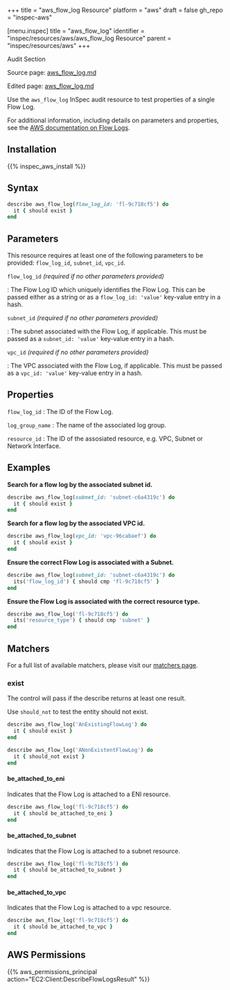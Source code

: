 +++
title = "aws_flow_log Resource"
platform = "aws"
draft = false
gh_repo = "inspec-aws"

[menu.inspec]
title = "aws_flow_log"
identifier = "inspec/resources/aws/aws_flow_log Resource"
parent = "inspec/resources/aws"
+++

<div class="admonition-note">
<p class="admonition-note-title">Audit Section</p>
<div class="admonition-note-text">
<p>Source page: <a href="https://github.com/inspec/inspec-aws/blob/main/docs/resources/aws_flow_log.md">aws_flow_log.md</a></p>
<p>Edited page: <a href="https://github.com/ianmadd/inspec-aws/blob/im/hugo/docs-chef-io/content/inspec/resources/aws_flow_log.md">aws_flow_log.md</a></p>
</div>
</div>



Use the `aws_flow_log` InSpec audit resource to test properties of a single Flow Log.

For additional information, including details on parameters and properties, see the [AWS documentation on Flow Logs](https://docs.aws.amazon.com/vpc/latest/userguide/flow-logs.html).

## Installation

{{% inspec_aws_install %}}

## Syntax

```ruby
describe aws_flow_log(flow_log_id: 'fl-9c718cf5') do
  it { should exist }
end
```

## Parameters

This resource requires at least one of the following parameters to be provided: `flow_log_id`, `subnet_id`, `vpc_id`.

`flow_log_id` _(required if no other parameters provided)_

: The Flow Log ID which uniquely identifies the Flow Log. 
  This can be passed either as a string or as a `flow_log_id: 'value'` key-value entry in a hash.

`subnet_id` _(required if no other parameters provided)_

: The subnet associated with the Flow Log, if applicable. 
  This must be passed as a `subnet_id: 'value'` key-value entry in a hash.

`vpc_id` _(required if no other parameters provided)_

: The VPC associated with the Flow Log, if applicable. 
  This must be passed as a `vpc_id: 'value'` key-value entry in a hash.

## Properties

`flow_log_id`
: The ID of the Flow Log.

`log_group_name`
: The name of the associated log group.

`resource_id`
: The ID of the assosiated resource, e.g. VPC, Subnet or Network Interface.

## Examples

**Search for a flow log by the associated subnet id.**

```ruby
describe aws_flow_log(subnet_id: 'subnet-c6a4319c') do
  it { should exist }
end
```

**Search for a flow log by the associated VPC id.**

```ruby
describe aws_flow_log(vpc_id: 'vpc-96cabaef') do
  it { should exist }
end
```

**Ensure the correct Flow Log is associated with a Subnet.**

```ruby
describe aws_flow_log(subnet_id: 'subnet-c6a4319c') do
  its('flow_log_id') { should cmp 'fl-9c718cf5' }
end
```


**Ensure the Flow Log is associated with the correct resource type.**

```ruby
describe aws_flow_log('fl-9c718cf5') do
  its('resource_type') { should cmp 'subnet' }
end
```

## Matchers

For a full list of available matchers, please visit our [matchers page](https://www.inspec.io/docs/reference/matchers/).

### exist

The control will pass if the describe returns at least one result.

Use `should_not` to test the entity should not exist.

```ruby
describe aws_flow_log('AnExistingFlowLog') do
  it { should exist }
end
```

```ruby
describe aws_flow_log('ANonExistentFlowLog') do
  it { should_not exist }
end
```


#### be_attached_to_eni

Indicates that the Flow Log is attached to a ENI resource.

```ruby
describe aws_flow_log('fl-9c718cf5') do
  it { should be_attached_to_eni }
end
```

#### be_attached_to_subnet

Indicates that the Flow Log is attached to a subnet resource.

```ruby
describe aws_flow_log('fl-9c718cf5') do
  it { should be_attached_to_subnet }
end
```

#### be_attached_to_vpc

Indicates that the Flow Log is attached to a vpc resource.

```ruby
describe aws_flow_log('fl-9c718cf5') do
  it { should be_attached_to_vpc }
end
```

## AWS Permissions

{{% aws_permissions_principal action="EC2:Client:DescribeFlowLogsResult" %}}
